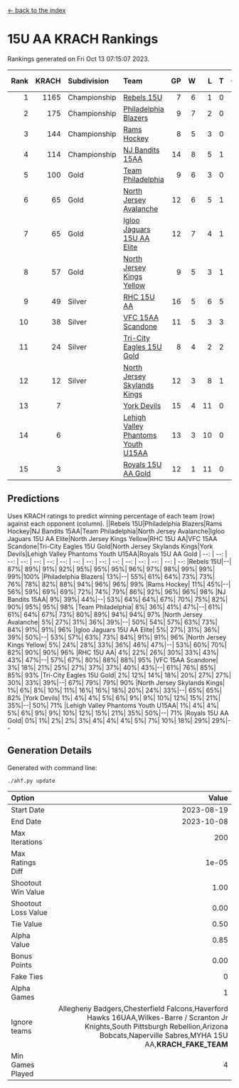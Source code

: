 [<- back to the index](readme.md)
# 15U AA KRACH Rankings
Rankings generated on Fri Oct 13 07:15:07 2023.

Rank|KRACH|Subdivision|Team|GP|W|L|T|OTW|OTL|SoS|Exp Wins|Win Diff
---:|---:|:---|:---|---:|---:|---:|---:|---:|---:|---:|---:|---:
1|1165|Championship|[Rebels 15U](https://gamesheetstats.com/seasons/3659/teams/140654/schedule)|7|6|1|0|0|1|1022|6.8|-0.0
2|175|Championship|[Philadelphia Blazers](https://gamesheetstats.com/seasons/3659/teams/140652/schedule)|9|7|2|0|3|0|56|7.9|0.0
3|144|Championship|[Rams Hockey](https://gamesheetstats.com/seasons/3659/teams/140653/schedule)|8|5|3|0|1|2|927|5.9|0.0
4|114|Championship|[NJ Bandits 15AA](https://gamesheetstats.com/seasons/3659/teams/140648/schedule)|14|8|5|1|0|1|207|9.4|0.0
5|100|Gold|[Team Philadelphia](https://gamesheetstats.com/seasons/3659/teams/140657/schedule)|9|6|3|0|0|0|154|6.9|0.0
6|65|Gold|[North Jersey Avalanche](https://gamesheetstats.com/seasons/3659/teams/140649/schedule)|12|6|5|1|1|0|75|7.4|0.0
7|65|Gold|[Igloo Jaguars 15U AA Elite](https://gamesheetstats.com/seasons/3659/teams/140645/schedule)|12|7|4|1|1|0|58|8.4|0.0
8|57|Gold|[North Jersey Kings Yellow](https://gamesheetstats.com/seasons/3659/teams/140650/schedule)|9|5|3|1|0|0|43|6.4|0.0
9|49|Silver|[RHC 15U AA](https://gamesheetstats.com/seasons/3659/teams/140655/schedule)|16|5|6|5|0|1|73|8.4|0.0
10|38|Silver|[VFC 15AA Scandone](https://gamesheetstats.com/seasons/3659/teams/140659/schedule)|11|5|3|3|0|1|686|7.4|0.0
11|24|Silver|[Tri-City Eagles 15U Gold](https://gamesheetstats.com/seasons/3659/teams/140658/schedule)|8|4|2|2|0|0|20|5.9|0.0
12|12|Silver|[North Jersey Skylands Kings](https://gamesheetstats.com/seasons/3659/teams/140651/schedule)|12|3|8|1|0|0|131|4.4|0.0
13|7||[York Devils](https://gamesheetstats.com/seasons/3659/teams/140660/schedule)|15|4|11|0|0|2|112|4.9|0.0
14|6||[Lehigh Valley Phantoms Youth U15AA](https://gamesheetstats.com/seasons/3659/teams/140646/schedule)|13|3|10|0|0|0|45|3.9|0.0
15|3||[Royals 15U AA Gold](https://gamesheetstats.com/seasons/3659/teams/140656/schedule)|12|1|11|0|1|0|43|1.9|0.0

## Predictions
Uses KRACH ratings to predict winning percentage of each team (row) against each opponent (column).
||Rebels 15U|Philadelphia Blazers|Rams Hockey|NJ Bandits 15AA|Team Philadelphia|North Jersey Avalanche|Igloo Jaguars 15U AA Elite|North Jersey Kings Yellow|RHC 15U AA|VFC 15AA Scandone|Tri-City Eagles 15U Gold|North Jersey Skylands Kings|York Devils|Lehigh Valley Phantoms Youth U15AA|Royals 15U AA Gold
| --: | --: | --: | --: | --: | --: | --: | --: | --: | --: | --: | --: | --: | --: | --: | --: 
|Rebels 15U|--| 87%| 89%| 91%| 92%| 95%| 95%| 95%| 96%| 97%| 98%| 99%| 99%| 99%|100%
|Philadelphia Blazers| 13%|--| 55%| 61%| 64%| 73%| 73%| 76%| 78%| 82%| 88%| 94%| 96%| 96%| 99%
|Rams Hockey| 11%| 45%|--| 56%| 59%| 69%| 69%| 72%| 74%| 79%| 86%| 92%| 96%| 96%| 98%
|NJ Bandits 15AA|  9%| 39%| 44%|--| 53%| 64%| 64%| 67%| 70%| 75%| 82%| 90%| 95%| 95%| 98%
|Team Philadelphia|  8%| 36%| 41%| 47%|--| 61%| 61%| 64%| 67%| 73%| 80%| 89%| 94%| 94%| 97%
|North Jersey Avalanche|  5%| 27%| 31%| 36%| 39%|--| 50%| 54%| 57%| 63%| 73%| 84%| 91%| 91%| 96%
|Igloo Jaguars 15U AA Elite|  5%| 27%| 31%| 36%| 39%| 50%|--| 53%| 57%| 63%| 73%| 84%| 91%| 91%| 96%
|North Jersey Kings Yellow|  5%| 24%| 28%| 33%| 36%| 46%| 47%|--| 53%| 60%| 70%| 82%| 90%| 90%| 96%
|RHC 15U AA|  4%| 22%| 26%| 30%| 33%| 43%| 43%| 47%|--| 57%| 67%| 80%| 88%| 88%| 95%
|VFC 15AA Scandone|  3%| 18%| 21%| 25%| 27%| 37%| 37%| 40%| 43%|--| 61%| 76%| 85%| 85%| 93%
|Tri-City Eagles 15U Gold|  2%| 12%| 14%| 18%| 20%| 27%| 27%| 30%| 33%| 39%|--| 67%| 79%| 79%| 90%
|North Jersey Skylands Kings|  1%|  6%|  8%| 10%| 11%| 16%| 16%| 18%| 20%| 24%| 33%|--| 65%| 65%| 82%
|York Devils|  1%|  4%|  4%|  5%|  6%|  9%|  9%| 10%| 12%| 15%| 21%| 35%|--| 50%| 71%
|Lehigh Valley Phantoms Youth U15AA|  1%|  4%|  4%|  5%|  6%|  9%|  9%| 10%| 12%| 15%| 21%| 35%| 50%|--| 71%
|Royals 15U AA Gold|  0%|  1%|  2%|  2%|  3%|  4%|  4%|  4%|  5%|  7%| 10%| 18%| 29%| 29%|--

## Generation Details

Generated with command line:
```
./ahf.py update
```

| Option | Value |
| :----- | ----: |
| Start Date | 2023-08-19 |
| End Date | 2023-10-08 |
| Max Iterations | 200 |
| Max Ratings Diff | 1e-05 |
| Shootout Win Value | 1.00 |
| Shootout Loss Value | 0.00 |
| Tie Value | 0.50 |
| Alpha Value | 0.85 |
| Bonus Points | 0.00 |
| Fake Ties | 0 |
| Alpha Games | 1 |
| Ignore teams | Allegheny Badgers,Chesterfield Falcons,Haverford Hawks 16UAA,Wilkes-Barre / Scranton Jr Knights,South Pittsburgh Rebellion,Arizona Bobcats,Naperville Sabres,MYHA 15U AA,__KRACH_FAKE_TEAM__ |
| Min Games Played | 4 |

